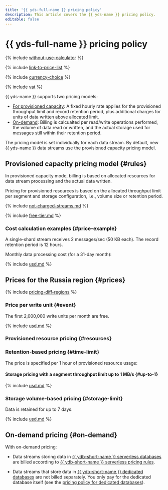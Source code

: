 ```yaml
---
title: '{{ yds-full-name }} pricing policy'
description: This article covers the {{ yds-name }} pricing policy.
editable: false
---
```


# {{ yds-full-name }} pricing policy



{% include [without-use-calculator](../_includes/pricing/without-use-calculator.md) %}

{% include [link-to-price-list](../_includes/pricing/link-to-price-list.md) %}

{% include [currency-choice](../_includes/pricing/currency-choice.md) %}

{% include [vat](../_includes/vat.md) %}

{{ yds-name }} supports two pricing models:

* [For provisioned capacity](#rules): A fixed hourly rate applies for the provisioned throughput limit and record retention period, plus additional charges for units of data written above allocated limit.
* [On-demand](#on-demand): Billing is calcualted per read/write operations performed, the volume of data read or written, and the actual storage used for messages still within their retention period.

The pricing model is set individually for each data stream. By default, new {{ yds-name }} data streams use the provisioned capacity pricing model.

## Provisioned capacity pricing model {#rules}

In provisioned capacity mode, billing is based on allocated resources for data stream processing and the actual data written.

Pricing for provisioned resources is based on the allocated throughput limit per segment and storage configuration, i.e., volume size or retention period.

{% include [not-charged-streams.md](../_includes/pricing/price-formula/not-charged-streams.md) %}

{% include [free-tier.md](../_includes/pricing/price-formula/free-tier.md) %}

### Cost calculation examples {#price-example}

A single-shard stream receives 2 messages/sec (50 KB each). The record retention period is 12 hours.

Monthly data processing cost (for a 31-day month):



{% include [usd.md](../_pricing_examples/data-streams/usd-data-streams.md) %}


## Prices for the Russia region {#prices}

{% include [pricing-diff-regions](../_includes/pricing-diff-regions.md) %}

### Price per write unit {#event}

The first 2,000,000 write units per month are free.



{% include [usd.md](../_pricing/data-streams/usd-event.md) %}


### Provisioned resource pricing {#resources}

### Retention-based pricing {#time-limit}

The price is specified per 1 hour of provisioned resource usage:



#### Storage pricing with a segment throughput limit up to 1 MB/s {#up-to-1}



{% include [usd.md](../_pricing/data-streams/usd-resources.md) %}


### Storage volume-based pricing {#storage-limit}

Data is retained for up to 7 days.



{% include [usd.md](../_pricing/data-streams/usd-resources-storage-limit.md) %}


## On-demand pricing {#on-demand}

With on-demand pricing:
* Data streams storing data in [{{ ydb-short-name }} serverless databases](../ydb/concepts/serverless-and-dedicated.md#serverless) are billed according to [{{ ydb-short-name }} serverless pricing rules](../ydb/pricing/serverless.md).

* Data streams that store data in [{{ ydb-short-name }} dedicated databases](../ydb/concepts/serverless-and-dedicated.md#dedicated) are not billed separately. You only pay for the dedicated database itself (see the [pricing policy for dedicated databases](../ydb/pricing/dedicated.md)).

